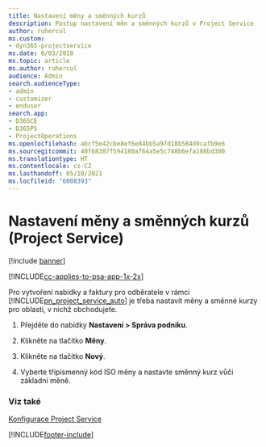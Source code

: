```yaml
---
title: Nastavení měny a směnných kurzů
description: Postup nastavení měn a směnných kurzů v Project Service
author: ruhercul
ms.custom:
- dyn365-projectservice
ms.date: 8/03/2018
ms.topic: article
ms.author: ruhercul
audience: Admin
search.audienceType:
- admin
- customizer
- enduser
search.app:
- D365CE
- D365PS
- ProjectOperations
ms.openlocfilehash: abcf5e42cbe8ef6e84bb5a97d18b584d9cafb9e6
ms.sourcegitcommit: 40f68387f594180af64a5e5c748b6efa188bd300
ms.translationtype: HT
ms.contentlocale: cs-CZ
ms.lasthandoff: 05/10/2021
ms.locfileid: "6008393"
---
```

# <a name="set-up-currencies-and-exchange-rates-project-service"></a>Nastavení měny a směnných kurzů (Project Service)

[!include [banner](../includes/psa-now-project-operations.md)]

[!INCLUDE[cc-applies-to-psa-app-1x-2x](../includes/cc-applies-to-psa-app-1x-2x.md)]

Pro vytvoření nabídky a faktury pro odběratele v rámci [!INCLUDE[pn_project_service_auto](../includes/pn-project-service-auto.md)] je třeba nastavit měny a směnné kurzy pro oblasti, v nichž obchodujete.  
  
1.  Přejděte do nabídky **Nastavení > Správa podniku**.  
  
2.  Klikněte na tlačítko **Měny**.  
  
3.  Klikněte na tlačítko **Nový**.  
  
4.  Vyberte třípísmenný kód ISO měny a nastavte směnný kurz vůči základní měně.  
  
### <a name="see-also"></a>Viz také  
 [Konfigurace Project Service](../psa/configure.md)


[!INCLUDE[footer-include](../includes/footer-banner.md)]